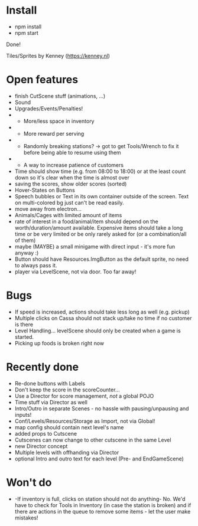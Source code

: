 # Install

* npm install
* npm start

Done!

Tiles/Sprites by Kenney (https://kenney.nl)

# Open features
* finish CutScene stuff (animations, ...)
* Sound
* Upgrades/Events/Penalties!
* * More/less space in inventory
* * More reward per serving
* * Randomly breaking stations? -> got to get Tools/Wrench to fix it before being able to resume using them
* * A way to increase patience of customers
* Time should show time (e.g. from 08:00 to 18:00) or at the least count down so it's clear when the time is almost over
* saving the scores, show older scores (sorted)
* Hover-States on Buttons
* Speech bubbles or Text in its own container outside of the screen. Text on multi-colored bg just can't be read easily.
* move away from electron...
* Animals/Cages with limited amount of items
* rate of interest in a food/animal/item should depend on the worth/duration/amount available. Expensive items should take a long time or be very limited or be only rarely asked for (or a combination/all of them)
* maybe (MAYBE) a small minigame with direct input - it's more fun anyway :)
* Button should have Resources.ImgButton as the default sprite, no need to always pass it.
* player via LevelScene, not via door. Too far away!

# Bugs
* If speed is increased, actions should take less long as well (e.g. pickup)
* Multiple clicks on Cassa should not stack up/take no time if no customer is there
* Level Handling... levelScene should only be created when a game is started.
* Picking up foods is broken right now

# Recently done
* Re-done buttons with Labels
* Don't keep the score in the scoreCounter...
* Use a Director for score management, *not* a global POJO
* Time stuff via Director as well
* Intro/Outro in separate Scenes - no hassle with pausing/unpausing and inputs!
* Conf/Levels/Resources/Storage as Import, not via Global!
* map config should contain next level's name
* added props to Cutscene
* Cutscenes can now change to other cutscene in the same Level
* new Director concept
* Multiple levels with offhanding via Director
* optional Intro and outro text for each level (Pre- and EndGameScene)

# Won't do
* -If inventory is full, clicks on station should not do anything- No. We'd have to check for Tools in Inventory (in case the station is broken) and if there are actions in the queue to remove some items - let the user make mistakes!